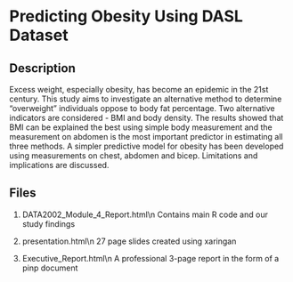 Predicting Obesity Using DASL Dataset
=======================================

Description
-------------------
Excess weight, especially obesity, has become an epidemic in the 21st century. This study aims to investigate an alternative method to determine “overweight” individuals oppose to body fat percentage. Two alternative indicators are considered - BMI and body density. The results showed that BMI can be explained the best using simple body measurement and the measurement on abdomen is the most important predictor in estimating all three methods. A simpler predictive model for obesity has been developed using measurements on chest, abdomen and bicep. Limitations and implications are discussed.

Files
-------------------
1. DATA2002_Module_4_Report.html\n
Contains main R code and our study findings

2. presentation.html\n
27 page slides created using xaringan

3. Executive_Report.html\n
A professional 3-page report in the form of a pinp document
